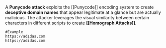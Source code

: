 A **Punycode attack** exploits the [[Punycode]] encoding system to create **deceptive domain names** that appear legitimate at a glance but are actually malicious. The attacker leverages the visual similarity between certain characters in different scripts to create **[[Homograph Attacks]]**.

```http
#Example
https://adıdas.com
https://adidas.com
```